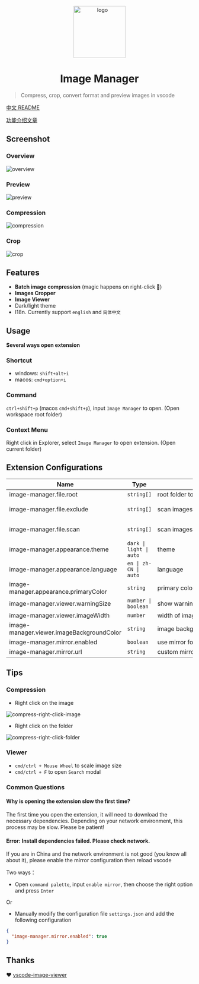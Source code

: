 

<p align='center'>
  <a href='https://github.com/hemengke1997/vscode-image-manager' target="_blank" rel='noopener noreferrer'>
    <img width='140' src='./assets/logo.png' alt='logo' />
  </a>
</p>

<h1 align='center'>Image Manager</h1>

> Compress, crop, convert format and preview images in vscode

[中文 README](./README.md)

[功能介绍文章](https://juejin.cn/post/7348004403016794147)

## Screenshot

### Overview

![overview](./screenshots/overview.png)

### Preview
![preview](./screenshots/preview.png)

### Compression
![compression](./screenshots/compression.png)

### Crop
![crop](./screenshots/crop.png)


## Features

- **Batch image compression** (magic happens on right-click 🤩)
- **Images Cropper**
- **Image Viewer**
- Dark/light theme
- I18n. Currently support `english` and `简体中文`


## Usage

**Several ways open extension**

### Shortcut

- windows: `shift+alt+i`
- macos: `cmd+option+i`


### Command

`ctrl+shift+p` (macos `cmd+shift+p`), input `Image Manager` to open. (Open workspace root folder)

### Context Menu

Right click in Explorer, select `Image Manager` to open extension. (Open current folder)


## Extension Configurations



| Name                                      | Type                                                            | Description                                                                                           | Default value                                                                                                                                                        |
| ----------------------------------------- | --------------------------------------------------------------- | ----------------------------------------------------------------------------------------------------- | -------------------------------------------------------------------------------------------------------------------------------------------------------------------- |
| image-manager.file.root                   | `string[]`                                                      | root folder to scan images                                                                            | current workspace                                                                                                                                                    |
| image-manager.file.exclude                | `string[]`                                                      | scan images not in exclude                                                                            | <span style="white-space:nowrap">`['**/node_modules/**','**/.git/**',`<br>`'**/dist/**','**/coverage/**','**/.next/**',`<br/>`'**/.nuxt/**','**/.vercel/**']`</span> |
| image-manager.file.scan                   | `string[]`                                                      | scan images with imageType                                                                            | <span style="white-space:nowrap">`['svg','png','jpeg','jpg',`<br/>`'ico','gif','webp','bmp',`<br/>`'tif','tiff','apng','avif']`</span>                               |
| image-manager.appearance.theme            | <span style="white-space:nowrap">`dark \| light \| auto`</span> | theme                                                                                                 | `auto`                                                                                                                                                               |
| image-manager.appearance.language         | `en \| zh-CN \| auto`                                           | language                                                                                              | `auto`                                                                                                                                                               |
| image-manager.appearance.primaryColor     | `string`                                                        | primary color                                                                                         | undefined                                                                                                                                                            |
| image-manager.viewer.warningSize          | `number \| boolean`                                             | <span style="white-space:nowrap">show warning dot if image size is larger than this value (KB)</span> | 1024                                                                                                                                                                 |
| image-manager.viewer.imageWidth           | `number`                                                        | width of image (px)                                                                                   | 100                                                                                                                                                                  |
| image-manager.viewer.imageBackgroundColor | `string`                                                        | image background color                                                                                | `#1a1a1a`                                                                                                                                                            |
| image-manager.mirror.enabled              | `boolean`                                                       | use mirror for downloading dependencies                                                               | false                                                                                                                                                                |
| image-manager.mirror.url                  | `string`                                                        | custom mirror url (No need to custom this in general)                                                 | undefined                                                                                                                                                            |


## Tips

### Compression

- Right click on the image

![compress-right-click-image](./screenshots/compress-1.png)

- Right click on the folder

![compress-right-click-folder](./screenshots/compress-2.png)


### Viewer

- `cmd/ctrl + Mouse Wheel` to scale image size
- `cmd/ctrl + F` to open `Search` modal

### Common Questions

#### Why is opening the extension slow the first time?

The first time you open the extension, it will need to download the necessary dependencies. Depending on your network environment, this process may be slow. Please be patient!

#### Error: Install dependencies failed. Please check network.

If you are in China and the network environment is not good (you know all about it), please enable the mirror configuration then reload vscode

Two ways：

- Open `command palette`, input `enable mirror`, then choose the right option and press `Enter`

Or

- Manually modify the configuration file `settings.json` and add the following configuration

```json
{
  "image-manager.mirror.enabled": true
}
```

## Thanks

❤️ [vscode-image-viewer](https://github.com/ZhangJian1713/vscode-image-viewer)
